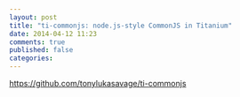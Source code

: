```yaml
---
layout: post
title: "ti-commonjs: node.js-style CommonJS in Titanium"
date: 2014-04-12 11:23
comments: true
published: false
categories:
---
```


https://github.com/tonylukasavage/ti-commonjs
